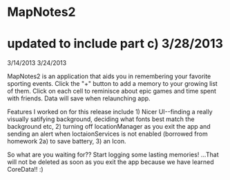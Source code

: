 MapNotes2
=========
updated to include part c) 3/28/2013
=======
3/14/2013
3/24/2013

MapNotes2 is an application that aids you in remembering your favorite sporting events.  Click the "+" button to add a memory to your growing list of them.  Click on each cell to reminisce about epic games and time spent with friends.  Data will save when relaunching app.

Features I worked on for this release include 1) Nicer UI--finding a really visually satifying background, deciding what fonts best match the background etc, 2) turning off locationManager as you exit the app and sending an alert when loctaionServices is not enabled (borrowed from homework 2a) to save battery, 3) an Icon.

So what are you waiting for?? Start logging some lasting memories! ...That will not be deleted as soon as you exit the app because we have learned CoreData!! :)







